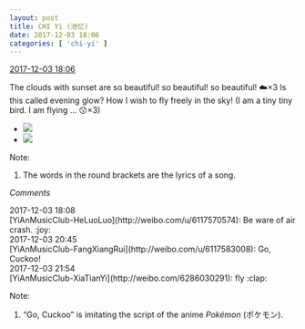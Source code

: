 ```yaml
---
layout: post
title: CHI Yi (池忆)
date: 2017-12-03 18:06
categories: [ 'chi-yi' ]
---
```


<div class="weibo-info">
  <a href="https://weibo.com/6117581836/FxXr3Fkdn">2017-12-03 18:06</a>
</div>

The clouds with sunset are so beautiful! so beautiful! so beautiful! :cloud:×3 Is this called evening glow? How I wish to fly freely in the sky! (I am a tiny tiny bird. I am flying … :kissing:×3)

<!-- more -->

<ul class="weibo-pic-list-1">
  <li class="weibo-pic">
    <a href="https://wx3.sinaimg.cn/mw690/006G0KuMgy1fm3qgmluvqj30k00zkad4.jpg"><img src="http://wx3.sinaimg.cn/thumb150/006G0KuMgy1fm3qgmluvqj30k00zkad4.jpg" /></a>
  </li>
  <li class="weibo-pic">
    <a href="https://wx2.sinaimg.cn/mw690/006G0KuMgy1fm3qgnjmprj31400qo0xb.jpg"><img src="http://wx2.sinaimg.cn/thumb150/006G0KuMgy1fm3qgnjmprj31400qo0xb.jpg" /></a>
  </li>
</ul>

Note:
1. The words in the round brackets are the lyrics of a song.

*Comments*

<div class="weibo-info">2017-12-03 18:08</div>
[YiAnMusicClub-HeLuoLuo](http://weibo.com/u/6117570574): Be ware of air crash. :joy:

<div class="weibo-info">2017-12-03 20:45</div>
[YiAnMusicClub-FangXiangRui](http://weibo.com/u/6117583008): Go, Cuckoo!

<div class="weibo-info">2017-12-03 21:54</div>
[YiAnMusicClub-XiaTianYi](http://weibo.com/6286030291): fly :clap:

Note:
1. “Go, Cuckoo” is imitating the script of the anime *Pokémon* (ポケモン).
